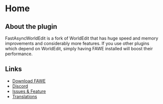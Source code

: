 # Home

## About the plugin

FastAsyncWorldEdit is a fork of WorldEdit that has huge speed and memory improvements and considerably more features.
If you use other plugins which depend on WorldEdit, simply having FAWE installed will boost their performance.

## Links

* [Download FAWE](https://www.spigotmc.org/resources/13932/)
* [Discord](https://discord.gg/intellectualsites)
* [Issues & Feature](https://github.com/IntellectualSites/FastAsyncWorldEdit/issues)
* [Translations](https://intellectualsites.crowdin.com/fastasyncworldedit/)
